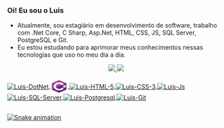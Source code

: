 ### Oi! Eu sou o Luis

- Atualmente, sou estagiário em desenvolvimento de software, trabalho com .Net Core, C Sharp, Asp.Net, HTML, CSS, JS, SQL Server, PostgreSQL e Git.
- Eu estou estudando para aprimorar meus conhecimentos nessas tecnologias que uso no meu dia a dia.

<div align="center">
  <a href="https://github.com/LuisEEduardo">
  <img height="180em" src="https://github-readme-stats.vercel.app/api?username=LuisEEduardo&show_icons=true&theme=github_dark&include_all_commits=true&count_private=true"/>
  <img height="180em" src="https://github-readme-stats.vercel.app/api/top-langs/?username=LuisEEduardo&layout=compact&langs_count=7&theme=github_dark"/>
</div>
  
  
<div style="display: inline_block"><br>  
  <img align="center" alt="Luis-DotNet" height="30" width="40" src="https://cdn.jsdelivr.net/gh/devicons/devicon/icons/dotnetcore/dotnetcore-original.svg" />  
  <img align="center" alt="Luis-Csharp" height="30" width="40" src="https://raw.githubusercontent.com/devicons/devicon/master/icons/csharp/csharp-original.svg">  
  <img align="center" alt="Luis-HTML-5" height="30" width="40" src="https://cdn.jsdelivr.net/gh/devicons/devicon/icons/html5/html5-original.svg" />            
  <img align="center" alt="Luis-CSS-3" height="30" width="40" src="https://cdn.jsdelivr.net/gh/devicons/devicon/icons/css3/css3-original.svg" />            
  <img align="center" alt="Luis-Js" height="30" width="40" src="https://cdn.jsdelivr.net/gh/devicons/devicon/icons/javascript/javascript-original.svg" />  
  <img align="center" alt="Luis-SQL-Server" height="30" width="40" src="https://cdn.jsdelivr.net/gh/devicons/devicon/icons/microsoftsqlserver/microsoftsqlserver-plain-wordmark.svg" />
  <img align="center" alt="Luis-Postgresql" height="30" width="40" src="https://cdn.jsdelivr.net/gh/devicons/devicon/icons/postgresql/postgresql-original.svg" />  
  <img align="center" alt="Luis-Git" height="30" width="40" src="https://cdn.jsdelivr.net/gh/devicons/devicon/icons/git/git-original.svg" />                 
</div>

## 
  

![Snake animation](https://github.com/LuisEEduardo/LuisEEduardo/blob/output/github-contribution-grid-snake.svg)

